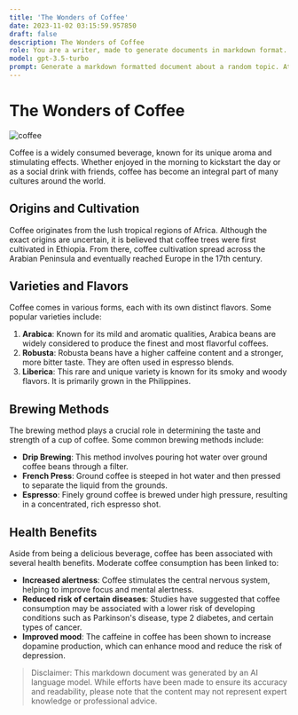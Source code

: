 ```yaml
---
title: 'The Wonders of Coffee'
date: 2023-11-02 03:15:59.957850
draft: false
description: The Wonders of Coffee
role: You are a writer, made to generate documents in markdown format. It is very important that all of the documents you generate are in valid markdown format.
model: gpt-3.5-turbo
prompt: Generate a markdown formatted document about a random topic. At the bottom, include a disclaimer explaining that the document was generated by you. The first line of the document should be the title. Make sure that the entire document is in proper markdown format, using a mix of various tags to make the document visually appealing.
---
```


# The Wonders of Coffee

![coffee](https://images.unsplash.com/photo-1557808295-bcbf6f5c6a9a)

Coffee is a widely consumed beverage, known for its unique aroma and stimulating effects. Whether enjoyed in the morning to kickstart the day or as a social drink with friends, coffee has become an integral part of many cultures around the world.

## Origins and Cultivation

Coffee originates from the lush tropical regions of Africa. Although the exact origins are uncertain, it is believed that coffee trees were first cultivated in Ethiopia. From there, coffee cultivation spread across the Arabian Peninsula and eventually reached Europe in the 17th century.

## Varieties and Flavors

Coffee comes in various forms, each with its own distinct flavors. Some popular varieties include:

1. **Arabica**: Known for its mild and aromatic qualities, Arabica beans are widely considered to produce the finest and most flavorful coffees.
2. **Robusta**: Robusta beans have a higher caffeine content and a stronger, more bitter taste. They are often used in espresso blends.
3. **Liberica**: This rare and unique variety is known for its smoky and woody flavors. It is primarily grown in the Philippines.

## Brewing Methods

The brewing method plays a crucial role in determining the taste and strength of a cup of coffee. Some common brewing methods include:

- **Drip Brewing**: This method involves pouring hot water over ground coffee beans through a filter.
- **French Press**: Ground coffee is steeped in hot water and then pressed to separate the liquid from the grounds.
- **Espresso**: Finely ground coffee is brewed under high pressure, resulting in a concentrated, rich espresso shot.

## Health Benefits

Aside from being a delicious beverage, coffee has been associated with several health benefits. Moderate coffee consumption has been linked to:

- **Increased alertness**: Coffee stimulates the central nervous system, helping to improve focus and mental alertness.
- **Reduced risk of certain diseases**: Studies have suggested that coffee consumption may be associated with a lower risk of developing conditions such as Parkinson's disease, type 2 diabetes, and certain types of cancer.
- **Improved mood**: The caffeine in coffee has been shown to increase dopamine production, which can enhance mood and reduce the risk of depression.

> Disclaimer: This markdown document was generated by an AI language model. While efforts have been made to ensure its accuracy and readability, please note that the content may not represent expert knowledge or professional advice.